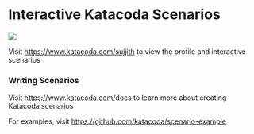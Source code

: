 # Interactive Katacoda Scenarios

[![](http://shields.katacoda.com/katacoda/sujjith/count.svg)](https://www.katacoda.com/sujjith "Get your profile on Katacoda.com")

Visit https://www.katacoda.com/sujjith to view the profile and interactive scenarios

### Writing Scenarios
Visit https://www.katacoda.com/docs to learn more about creating Katacoda scenarios

For examples, visit https://github.com/katacoda/scenario-example
